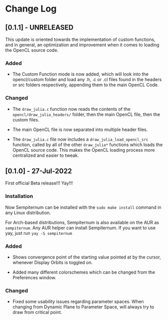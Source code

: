 # Change Log

## [0.1.1] - UNRELEASED

This update is oriented towards the implementation of custom functions, and in general, an optimization and improvement when it comes to loading the OpenCL source code.

### Added

* The Custom Function mode is now added, which will look into the opencl/custom folder and load any .h, .c or .cl files found in the headers or src folders respectively, appending them to the main OpenCL Code.

### Changed

* The ```draw_julia.c``` function now reads the contents of the ```opencl/draw_julia_headers/``` folder, then the main OpenCL file, then the custom files.

* The main OpenCL file is now separated into multiple header files.

* The ```draw_julia.c``` file now includes a ```draw_julia_load_opencl_src``` function, called by all of the other ```draw_julia*``` functions which loads the OpenCL source code. This makes the OpenCL loading process more centralized and easier to tweak.


## [0.1.0] - 27-Jul-2022

First official Beta release!!! Yay!!!

### Installation

Now Sempiternum can be installed with the ```sudo make install``` command in any Linux distribution.

For Arch-based distributions, Sempiternum is also available on the AUR as ```sempiternum```. Any AUR helper can install Sempiternum. If you want to use yay, just run ```yay -S sempiternum```

### Added

* Shows convergence point of the starting value pointed at by the cursor, whenever Display Orbits is toggled on.

* Added many different colorschemes which can be changed from the Preferences window.

### Changed

* Fixed some usability issues regarding parameter spaces. When changing from Dynamic Plane to Parameter Space, will always try to draw from critical point.

